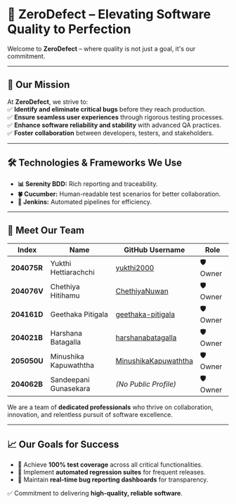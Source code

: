 # 🚀 **ZeroDefect** – Elevating Software Quality to Perfection  

Welcome to **ZeroDefect** – where quality is not just a goal, it's our commitment.

---

## 🎯 **Our Mission**  
At **ZeroDefect**, we strive to:  
✅ **Identify and eliminate critical bugs** before they reach production.  
✅ **Ensure seamless user experiences** through rigorous testing processes.  
✅ **Enhance software reliability and stability** with advanced QA practices.  
✅ **Foster collaboration** between developers, testers, and stakeholders.  

---

## 🛠️ **Technologies & Frameworks We Use**  
- **📊 Serenity BDD:** Rich reporting and traceability.  
- **🍀 Cucumber:** Human-readable test scenarios for better collaboration.  
- **🧪 Jenkins:** Automated pipelines for efficiency.  

---

## 👥 **Meet Our Team**  

| **Index** | **Name**              | **GitHub Username**    | **Role**  |  
|-----------|------------------------|-------------------------|---------|  
| **204075R** | Yukthi Hettiarachchi | [yukthi2000](https://github.com/yukthi2000) | 🛡️ Owner |  
| **204076V** | Chethiya Hitihamu    | [ChethiyaNuwan](https://github.com/ChethiyaNuwan) | 🛡️ Owner |  
| **204161D** | Geethaka Pitigala    | [geethaka-pitigala](https://github.com/geethaka-pitigala) | 🛡️ Owner |  
| **204021B** | Harshana Batagalla   | [harshanabatagalla](https://github.com/harshanabatagalla) | 🛡️ Owner |  
| **205050U** | Minushika Kapuwaththa | [MinushikaKapuwaththa](https://github.com/MinushikaKapuwaththa) | 🛡️ Owner |  
| **204062B** | Sandeepani Gunasekara | *(No Public Profile)* | 🛡️ Owner |  

We are a team of **dedicated professionals** who thrive on collaboration, innovation, and relentless pursuit of software excellence.  

---

## 📈 **Our Goals for Success**  
- 📌 Achieve **100% test coverage** across all critical functionalities.  
- 📌 Implement **automated regression suites** for frequent releases.  
- 📌 Maintain **real-time bug reporting dashboards** for transparency.  


✅ Commitment to delivering **high-quality, reliable software**.  

